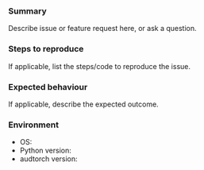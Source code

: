 ### Summary

Describe issue or feature request here, or ask a question.


### Steps to reproduce

If applicable, list the steps/code to reproduce the issue.


### Expected behaviour

If applicable, describe the expected outcome.


### Environment

* OS: 
* Python version: 
* audtorch version: 
